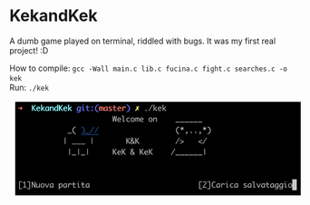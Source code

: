 # KekandKek
A dumb game played on terminal, riddled with bugs. It was my first real project! :D

How to compile: `gcc -Wall main.c lib.c fucina.c fight.c searches.c -o kek`\
Run: `./kek`\
\
<img src="img/demo.png"
     alt="Initial Screen"
     style="float: left; margin-left: 10px;" />
